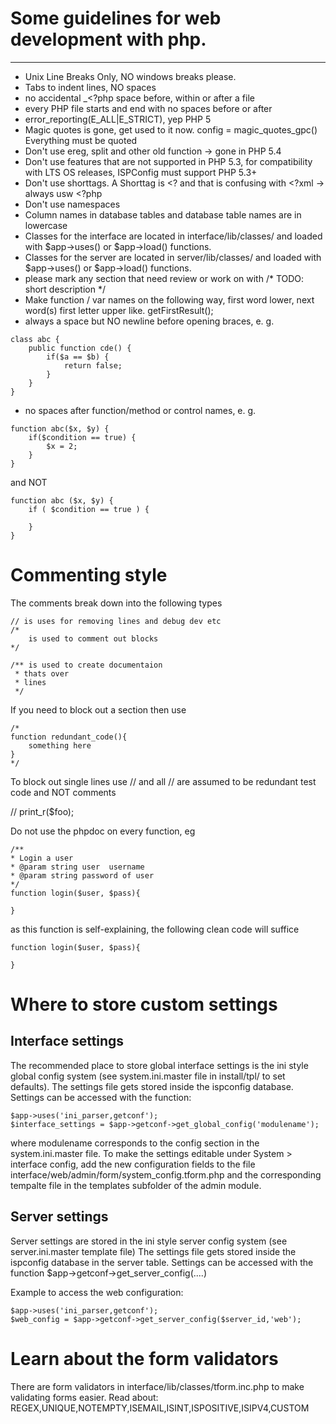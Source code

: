 # Some guidelines for web development with php.
-----------------------------------------------------
* Unix Line Breaks Only, NO windows breaks please.
* Tabs to indent lines, NO spaces
* no accidental _<?php space before, within or after a file
* every PHP file starts and end with <?php ?> no spaces before or after
* error_reporting(E_ALL|E_STRICT), yep PHP 5
* Magic quotes is gone, get used to it now. config = magic_quotes_gpc() Everything must be quoted
* Don't use ereg, split and other old function -> gone in PHP 5.4
* Don't use features that are not supported in PHP 5.3, for compatibility with LTS OS releases, ISPConfig must support PHP 5.3+
* Don't use shorttags. A Shorttag is <? and that is confusing with <?xml -> always usw <?php
* Don't use namespaces
* Column names in database tables and database table names are in lowercase
* Classes for the interface are located in interface/lib/classes/ and loaded with $app->uses() or $app->load() functions.
* Classes for the server are located in server/lib/classes/ and loaded with $app->uses() or $app->load() functions.
* please mark any section that need review or work on with /* TODO: short description */
* Make function / var names on the following way, first word lower, next word(s) first letter upper like. getFirstResult();
* always a space but NO newline before opening braces, e. g.
```
class abc {
	public function cde() {
		if($a == $b) {
			return false;
		}
	}
}
```
* no spaces after function/method or control names, e. g.
```
function abc($x, $y) {
	if($condition == true) {
		$x = 2;
	}
}
```
and NOT
```
function abc ($x, $y) {
	if ( $condition == true ) {
	
	}
}
```

# Commenting style

The comments break down into the following types
```
// is uses for removing lines and debug dev etc
/* 
	is used to comment out blocks
*/

/** is used to create documentaion
 * thats over 
 * lines
 */
```
If you need to block out a section then use
```
/*
function redundant_code(){
	something here
}
*/
```
To block out single lines use // and all // are assumed to be redundant test code and NOT comments

// print_r($foo);

Do not use the phpdoc on every function, eg 
```
/**
* Login a user
* @param string user  username
* @param string password of user
*/
function login($user, $pass){
	
}
```
as this function is self-explaining, the following clean code will suffice
```
function login($user, $pass){
	
}
```

# Where to store custom settings

## Interface settings

The recommended place to store global interface settings is the ini style global config system 
(see system.ini.master file in install/tpl/ to set defaults). The settings file 
gets stored inside the ispconfig database. Settings can be accessed with the function:

```
$app->uses('ini_parser,getconf');
$interface_settings = $app->getconf->get_global_config('modulename');
```

where modulename corresponds to the config section in the system.ini.master file.
To make the settings editable under System > interface config, add the new configuration
fields to the file interface/web/admin/form/system_config.tform.php and the corresponding
tempalte file in the templates subfolder of the admin module.

## Server settings

Server settings are stored in the ini style server config system (see server.ini.master template file)
The settings file gets stored inside the ispconfig database in the server table. Settings can be 
accessed with the function $app->getconf->get_server_config(....)

Example to access the web configuration:

```
$app->uses('ini_parser,getconf');
$web_config = $app->getconf->get_server_config($server_id,'web');
```

# Learn about the form validators
There are form validators in interface/lib/classes/tform.inc.php to make validating forms easier.
Read about: REGEX,UNIQUE,NOTEMPTY,ISEMAIL,ISINT,ISPOSITIVE,ISIPV4,CUSTOM
